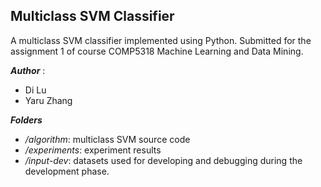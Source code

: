 ## Multiclass SVM Classifier

A multiclass SVM classifier implemented using Python. Submitted for the assignment 1 of course COMP5318 Machine Learning and Data Mining.

***Author*** :

* Di Lu
* Yaru Zhang

***Folders***

* */algorithm*: multiclass SVM source code
* */experiments*: experiment results
* */input-dev*: datasets used for developing and debugging during the development phase. 